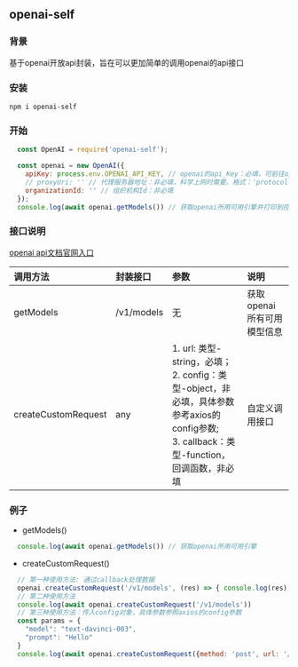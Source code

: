 ## openai-self

### 背景
  基于openai开放api封装，旨在可以更加简单的调用openai的api接口

### 安装
  `npm i openai-self`

### 开始
```javascript
  const OpenAI = require('openai-self');

  const openai = new OpenAI({
    apiKey: process.env.OPENAI_API_KEY, // openai的api_Key：必填，可前往openai官网申请
    // proxyUri: '' // 代理服务器地址：非必填，科学上网时需要。格式：'protocol://agent-ip:port'
    organizationId: '' // 组织机构Id：非必填
  });
  console.log(await openai.getModels()) // 获取openai所用可用引擎并打印到控制台
```
### 接口说明

[openai api文档官网入口](https://platform.openai.com/docs/api-reference)

调用方法             |   封装接口   |       参数         |   说明
:-------------------| :------------| :-----------------| :--------------
getModels           | /v1/models   | 无                | 获取openai所有可用模型信息
createCustomRequest | any          | 1. url: 类型-string，必填；<br/>2. config：类型-object，非必填，具体参数参考axios的config参数;<br/> 3. callback：类型-function， 回调函数，非必填<br/> | 自定义调用接口

### 例子
- getModels()
```javascript
  console.log(await openai.getModels()) // 获取openai所用可用引擎
```
- createCustomRequest()
```javascript
  // 第一种使用方法: 通过callback处理数据
  openai.createCustomRequest('/v1/models', (res) => { console.log(res) })
  // 第二种使用方法
  console.log(await openai.createCustomRequest('/v1/models'))
  // 第三种使用方法：传入config对象，具体参数参照axios的config参数
  const params = {
    "model": "text-davinci-003",
    "prompt": "Hello"
  }
  console.log(await openai.createCustomRequest({method: 'post', url: '/v1/completions', data: params}))
```